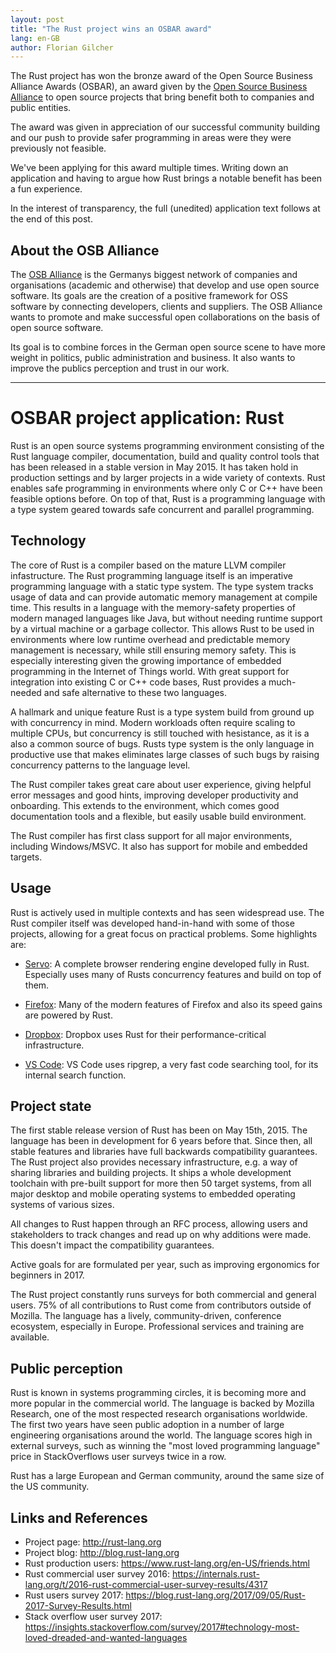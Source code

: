 ```yaml
---
layout: post
title: "The Rust project wins an OSBAR award"
lang: en-GB
author: Florian Gilcher
---
```


The Rust project has won the bronze award of the Open Source Business Alliance Awards (OSBAR), an award given by the [Open Source Business Alliance](http://osb-alliance.de/) to open source projects that bring benefit both to companies and public entities.

The award was given in appreciation of our successful community building and our push to provide safer programming in areas were they were previously not feasible.

We've been applying for this award multiple times. Writing down an application and having to argue how Rust brings a notable benefit has been a fun experience.

In the interest of transparency, the full (unedited) application text follows at the end of this post.

## About the OSB Alliance

The [OSB Alliance](http://osb-alliance.de/) is the Germanys biggest network of companies and organisations (academic and otherwise) that develop and use open source software. Its goals are the creation of a positive framework for OSS software by connecting developers, clients and suppliers. The OSB Alliance wants to promote and make successful open collaborations on the basis of open source software.

Its goal is to combine forces in the German open source scene to have more weight in politics, public administration and business. It also wants to improve the publics perception and trust in our work.

-----

# OSBAR project application: Rust

Rust is an open source systems programming environment consisting of the Rust
language compiler, documentation, build and quality control tools that has been
released in a stable version in May 2015. It has taken hold in production
settings and by larger projects in a wide variety of contexts. Rust enables
safe programming in environments where only C or C++ have been feasible options
before. On top of that, Rust is a programming language with a type system
geared towards safe concurrent and parallel programming.

## Technology

The core of Rust is a compiler based on the mature LLVM compiler infastructure. The Rust programming language itself is an imperative programming language with a static type system. The
type system tracks usage of data and can provide automatic memory management at
compile time. This results in a language with the memory-safety properties of
modern managed languages like Java, but without needing runtime support by a
virtual machine or a garbage collector. This allows Rust to be used in
environments where low runtime overhead and predictable memory management is
necessary, while still ensuring memory safety. This is especially interesting
given the growing importance of embedded programming in the Internet of Things
world. With great support for integration into existing C or C++ code bases, Rust provides a much-needed and safe alternative to these two languages.

A hallmark and unique feature Rust is a type system build from ground up with concurrency in mind. Modern workloads often require scaling to multiple CPUs, but concurrency is still touched with hesistance, as it is a also a common source of bugs. Rusts type system is the only language in productive use that makes eliminates large classes of such bugs by raising concurrency patterns to the language level.

The Rust compiler takes great care about user experience, giving
helpful error messages and good hints, improving developer productivity and
onboarding. This extends to the environment, which comes good documentation
tools and a flexible, but easily usable build environment.

The Rust compiler has first class support for all major environments, including
Windows/MSVC. It also has support for mobile and embedded targets.

## Usage

Rust is actively used in multiple contexts and has seen widespread use. The
Rust compiler itself was developed hand-in-hand with some of those projects,
allowing for a great focus on practical problems. Some highlights are:

* [Servo](http://servo.org/): A complete browser rendering engine developed fully in Rust.
Especially uses many of Rusts concurrency features and build on top of them.

* [Firefox](https://www.mozilla.org/en-US/): Many of the modern features of Firefox and also its speed gains are powered by Rust.

* [Dropbox](http://dropbox.com/): Dropbox uses Rust for their performance-critical infrastructure.

* [VS Code](https://code.visualstudio.com/): VS Code uses ripgrep, a very fast
code searching tool, for its internal search function.

## Project state

The first stable release version of Rust has been on May 15th, 2015. The language has been in development for 6 years before that. Since then, all
stable features and libraries have full backwards compatibility
guarantees. The Rust project also provides necessary infrastructure, e.g. a way
of sharing libraries and building projects. It ships a whole development toolchain with pre-built support for more then 50 target systems, from all major
desktop and mobile operating systems to embedded operating systems of various sizes.

All changes to Rust happen through an RFC process, allowing users and stakeholders to track changes and read up on why additions were made. This doesn't impact the compatibility guarantees.

Active goals for are formulated per year, such as improving ergonomics for beginners in 2017.

The Rust project constantly runs surveys for both commercial and general users. 75% of all contributions to Rust come from  contributors outside of Mozilla. The language has a lively, community-driven, conference ecosystem, especially in Europe. Professional services and training are available.

## Public perception

Rust is known in systems programming circles, it is becoming more and more popular in the commercial world. The language is backed by Mozilla Research, one of the most respected research organisations worldwide. The first two years
have seen public adoption in a number of large engineering organisations around
the world. The language scores high in external surveys, such as winning the "most loved programming language" price in StackOverflows user surveys twice in a row.

Rust has a large European and German community, around the same size of the US community.

## Links and References

* Project page: http://rust-lang.org
* Project blog: http://blog.rust-lang.org
* Rust production users: https://www.rust-lang.org/en-US/friends.html
* Rust commercial user survey 2016: https://internals.rust-lang.org/t/2016-rust-commercial-user-survey-results/4317
* Rust users survey 2017: https://blog.rust-lang.org/2017/09/05/Rust-2017-Survey-Results.html
* Stack overflow user survey 2017: https://insights.stackoverflow.com/survey/2017#technology-most-loved-dreaded-and-wanted-languages
